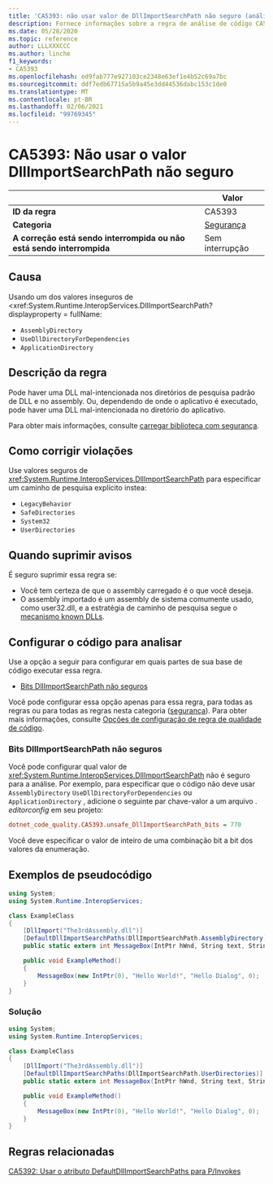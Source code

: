 ```yaml
---
title: 'CA5393: não usar valor de DllImportSearchPath não seguro (análise de código)'
description: Fornece informações sobre a regra de análise de código CA5393, incluindo causas, como corrigir violações e quando suprimir.
ms.date: 05/28/2020
ms.topic: reference
author: LLLXXXCCC
ms.author: linche
f1_keywords:
- CA5393
ms.openlocfilehash: ed9fab777e927103ce2348e63ef1e4b52c69a7bc
ms.sourcegitcommit: ddf7edb67715a5b9a45e3dd44536dabc153c1de0
ms.translationtype: MT
ms.contentlocale: pt-BR
ms.lasthandoff: 02/06/2021
ms.locfileid: "99769345"
---
```

# <a name="ca5393-do-not-use-unsafe-dllimportsearchpath-value"></a>CA5393: Não usar o valor DllImportSearchPath não seguro

| | Valor |
|-|-|
| **ID da regra** |CA5393|
| **Categoria** |[Segurança](security-warnings.md)|
| **A correção está sendo interrompida ou não está sendo interrompida** |Sem interrupção|

## <a name="cause"></a>Causa

Usando um dos valores inseguros de <xref:System.Runtime.InteropServices.DllImportSearchPath? displayproperty = fullName:

- `AssemblyDirectory`
- `UseDllDirectoryForDependencies`
- `ApplicationDirectory`

## <a name="rule-description"></a>Descrição da regra

Pode haver uma DLL mal-intencionada nos diretórios de pesquisa padrão de DLL e no assembly. Ou, dependendo de onde o aplicativo é executado, pode haver uma DLL mal-intencionada no diretório do aplicativo.

Para obter mais informações, consulte [carregar biblioteca com segurança](https://msrc-blog.microsoft.com/2014/05/13/load-library-safely/).

## <a name="how-to-fix-violations"></a>Como corrigir violações

Use valores seguros de <xref:System.Runtime.InteropServices.DllImportSearchPath> para especificar um caminho de pesquisa explícito instea:

- `LegacyBehavior`
- `SafeDirectories`
- `System32`
- `UserDirectories`

## <a name="when-to-suppress-warnings"></a>Quando suprimir avisos

É seguro suprimir essa regra se:

- Você tem certeza de que o assembly carregado é o que você deseja.
- O assembly importado é um assembly de sistema comumente usado, como user32.dll, e a estratégia de caminho de pesquisa segue o [mecanismo known DLLs](/archive/blogs/larryosterman/what-are-known-dlls-anyway).

## <a name="configure-code-to-analyze"></a>Configurar o código para analisar

Use a opção a seguir para configurar em quais partes de sua base de código executar essa regra.

- [Bits DllImportSearchPath não seguros](#unsafe-dllimportsearchpath-bits)

Você pode configurar essa opção apenas para essa regra, para todas as regras ou para todas as regras nesta categoria ([segurança](security-warnings.md)). Para obter mais informações, consulte [Opções de configuração de regra de qualidade de código](../code-quality-rule-options.md).

### <a name="unsafe-dllimportsearchpath-bits"></a>Bits DllImportSearchPath não seguros

Você pode configurar qual valor de <xref:System.Runtime.InteropServices.DllImportSearchPath> não é seguro para a análise. Por exemplo, para especificar que o código não deve usar `AssemblyDirectory` `UseDllDirectoryForDependencies` ou `ApplicationDirectory` , adicione o seguinte par chave-valor a um arquivo *. editorconfig* em seu projeto:

```ini
dotnet_code_quality.CA5393.unsafe_DllImportSearchPath_bits = 770
```

Você deve especificar o valor de inteiro de uma combinação bit a bit dos valores da enumeração.

## <a name="pseudo-code-examples"></a>Exemplos de pseudocódigo

```csharp
using System;
using System.Runtime.InteropServices;

class ExampleClass
{
    [DllImport("The3rdAssembly.dll")]
    [DefaultDllImportSearchPaths(DllImportSearchPath.AssemblyDirectory)]
    public static extern int MessageBox(IntPtr hWnd, String text, String caption, uint type);

    public void ExampleMethod()
    {
        MessageBox(new IntPtr(0), "Hello World!", "Hello Dialog", 0);
    }
}
```

### <a name="solution"></a>Solução

```csharp
using System;
using System.Runtime.InteropServices;

class ExampleClass
{
    [DllImport("The3rdAssembly.dll")]
    [DefaultDllImportSearchPaths(DllImportSearchPath.UserDirectories)]
    public static extern int MessageBox(IntPtr hWnd, String text, String caption, uint type);

    public void ExampleMethod()
    {
        MessageBox(new IntPtr(0), "Hello World!", "Hello Dialog", 0);
    }
}
```

## <a name="related-rules"></a>Regras relacionadas

[CA5392: Usar o atributo DefaultDllImportSearchPaths para P/Invokes](ca5392.md)
